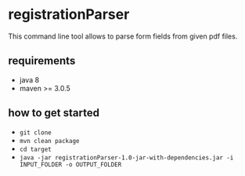 # registrationParser
This command line tool allows to parse form fields from given pdf files.

## requirements
- java 8
- maven >= 3.0.5

## how to get started
- `git clone`
- `mvn clean package`
- `cd target`
- `java -jar registrationParser-1.0-jar-with-dependencies.jar -i INPUT_FOLDER -o OUTPUT_FOLDER`



